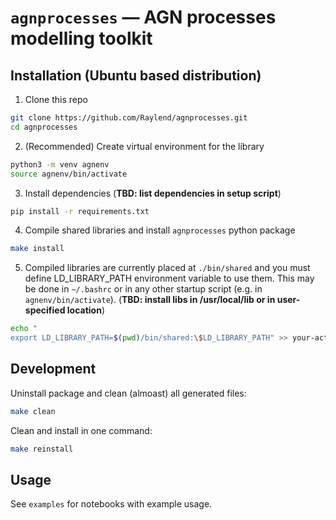 # `agnprocesses` — AGN processes modelling toolkit

## Installation (Ubuntu based distribution)

1. Clone this repo

```bash
git clone https://github.com/Raylend/agnprocesses.git
cd agnprocesses
```

2. (Recommended) Create virtual environment for the library

```bash
python3 -m venv agnenv
source agnenv/bin/activate
```

3. Install dependencies (**TBD: list dependencies in setup script**)

```bash
pip install -r requirements.txt
```

4. Compile shared libraries and install `agnprocesses` python package

```bash
make install
```

5. Compiled libraries are currently placed at `./bin/shared` and you must define LD_LIBRARY_PATH environment variable to use them. This may be done in `~/.bashrc` or in any other startup script (e.g. in `agnenv/bin/activate`). (**TBD: install libs in /usr/local/lib or in user-specified location**)

```bash
echo "
export LD_LIBRARY_PATH=$(pwd)/bin/shared:\$LD_LIBRARY_PATH" >> your-activation-script
```

## Development

Uninstall package and clean (almoast) all generated files:

```bash
make clean
```

Clean and install in one command:

```bash
make reinstall
```


## Usage

See `examples` for notebooks with example usage.

